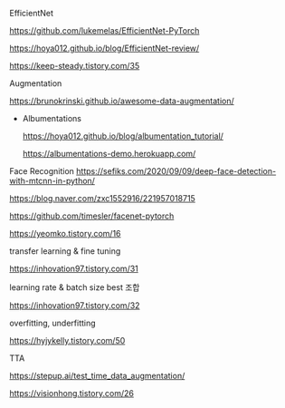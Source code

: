 EfficientNet

https://github.com/lukemelas/EfficientNet-PyTorch

https://hoya012.github.io/blog/EfficientNet-review/

https://keep-steady.tistory.com/35



Augmentation

https://brunokrinski.github.io/awesome-data-augmentation/

- Albumentations

  https://hoya012.github.io/blog/albumentation_tutorial/

  https://albumentations-demo.herokuapp.com/



Face Recognition
https://sefiks.com/2020/09/09/deep-face-detection-with-mtcnn-in-python/

https://blog.naver.com/zxc1552916/221957018715

https://github.com/timesler/facenet-pytorch

https://yeomko.tistory.com/16



transfer learning & fine tuning

https://inhovation97.tistory.com/31



learning rate & batch size best 조합

https://inhovation97.tistory.com/32



overfitting, underfitting

https://hyjykelly.tistory.com/50



TTA

https://stepup.ai/test_time_data_augmentation/

https://visionhong.tistory.com/26



